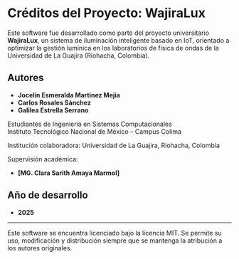 # Créditos del Proyecto: WajiraLux

Este software fue desarrollado como parte del proyecto universitario **WajiraLux**, un sistema de iluminación inteligente basado en IoT, orientado a optimizar la gestión lumínica en los laboratorios de física de ondas de la Universidad de La Guajira (Riohacha, Colombia).

## Autores

- **Jocelin Esmeralda Martinez Mejia**  
- **Carlos Rosales Sánchez**  
- **Galilea Estrella Serrano**  

Estudiantes de Ingeniería en Sistemas Computacionales  
Instituto Tecnológico Nacional de México – Campus Colima  

Institución colaboradora:
Universidad de La Guajira, Riohacha, Colombia

Supervisión académica:

- **[MG. Clara Sarith Amaya Marmol]**

## Año de desarrollo

- **2025**

---

Este software se encuentra licenciado bajo la licencia MIT. Se permite su uso, modificación y distribución siempre que se mantenga la atribución a los autores originales.

